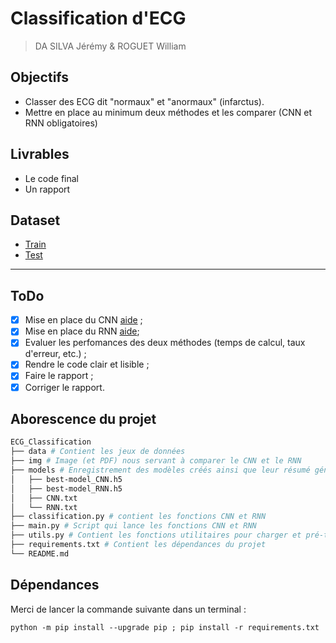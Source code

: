 # Classification d'ECG 
> DA SILVA Jérémy & ROGUET William

## Objectifs
* Classer des ECG dit "normaux" et "anormaux" (infarctus).
* Mettre en place au minimum deux méthodes et les comparer (CNN et RNN obligatoires)

## Livrables
* Le code final
* Un rapport

## Dataset
* [Train](https://maxime-devanne.com/datasets/ECG200/ECG200_TRAIN.tsv)
* [Test](https://maxime-devanne.com/datasets/ECG200/ECG200_TEST.tsv)

---

## ToDo
* [x] Mise en place du CNN [aide](https://colab.research.google.com/drive/1mEuCNRJ91HrL2kypCSm0zlpm_QBrllo3?usp=sharing) ;
* [x] Mise en place du RNN [aide](https://colab.research.google.com/drive/11jd7HBVxnJtcL8-vbeaG5WJBWPIfZ8I7?usp=sharing);
* [x] Evaluer les perfomances des deux méthodes (temps de calcul, taux d'erreur, etc.) ;
* [x] Rendre le code clair et lisible ;
* [x] Faire le rapport ;
* [x] Corriger le rapport.

## Aborescence du projet

```bash
ECG_Classification
├── data # Contient les jeux de données
├── img # Image (et PDF) nous servant à comparer le CNN et le RNN
├── models # Enregistrement des modèles créés ainsi que leur résumé généré par Keras
│   ├── best-model_CNN.h5
│   ├── best-model_RNN.h5
│   ├── CNN.txt
│   └── RNN.txt
├── classification.py # contient les fonctions CNN et RNN
├── main.py # Script qui lance les fonctions CNN et RNN
├── utils.py # Contient les fonctions utilitaires pour charger et pré-traiter les données
├── requirements.txt # Contient les dépendances du projet
└── README.md
```

## Dépendances 

Merci de lancer la commande suivante dans un terminal :

`python -m pip install --upgrade pip ; pip install -r requirements.txt`

